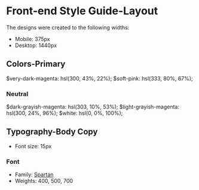 # Front-end Style Guide-Layout

The designs were created to the following widths:
- Mobile: 375px
- Desktop: 1440px

## Colors-Primary
$very-dark-magenta: hsl(300, 43%, 22%);
$soft-pink: hsl(333, 80%, 67%);

### Neutral
$dark-grayish-magenta: hsl(303, 10%, 53%);
$light-grayish-magenta: hsl(300, 24%, 96%);
$white: hsl(0, 0%, 100%);

## Typography-Body Copy
- Font size: 15px

### Font
- Family: [Spartan](https://fonts.google.com/specimen/Spartan)
- Weights: 400, 500, 700
